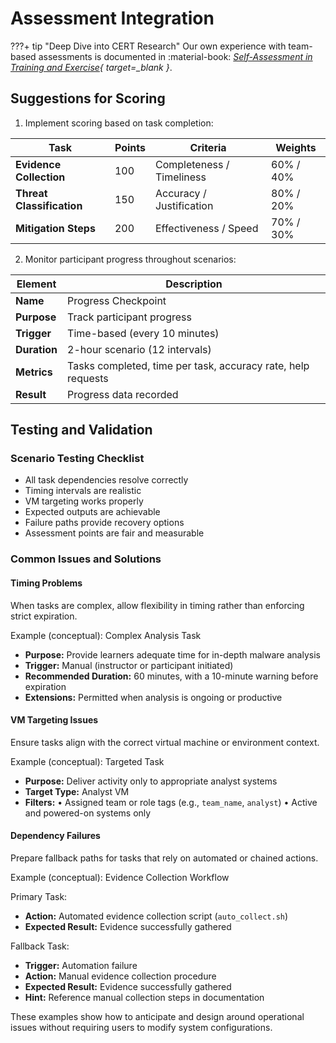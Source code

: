 # Assessment Integration

???+ tip "Deep Dive into CERT Research"
    Our own experience with team-based assessments is documented in :material-book: *[Self-Assessment in Training and Exercise](https://sei.cmu.edu/library/self-assessment-in-training-and-exercise/){ target=_blank }*.

## Suggestions for Scoring

1. Implement scoring based on task completion:

  | Task                  | Points | Criteria                  | Weights   |
  | --------------------- | ------ | ------------------------- | --------- |
  | **Evidence Collection**   | 100    | Completeness / Timeliness | 60% / 40% |
  | **Threat Classification** | 150    | Accuracy / Justification  | 80% / 20% |
  | **Mitigation Steps**      | 200    | Effectiveness / Speed     | 70% / 30% |

2. Monitor participant progress throughout scenarios:

  | Element      | Description                                                  |
  | ------------ | ------------------------------------------------------------ |
  | **Name**     | Progress Checkpoint                                          |
  | **Purpose**  | Track participant progress                                   |
  | **Trigger**  | Time-based (every 10 minutes)                                |
  | **Duration** | 2-hour scenario (12 intervals)                               |
  | **Metrics**  | Tasks completed, time per task, accuracy rate, help requests |
  | **Result**   | Progress data recorded                                       |

## Testing and Validation

### Scenario Testing Checklist

- All task dependencies resolve correctly
- Timing intervals are realistic
- VM targeting works properly
- Expected outputs are achievable
- Failure paths provide recovery options
- Assessment points are fair and measurable

### Common Issues and Solutions

#### Timing Problems

When tasks are complex, allow flexibility in timing rather than enforcing strict expiration.

Example (conceptual): Complex Analysis Task

- **Purpose:** Provide learners adequate time for in-depth malware analysis
- **Trigger:** Manual (instructor or participant initiated)
- **Recommended Duration:** 60 minutes, with a 10-minute warning before expiration
- **Extensions:** Permitted when analysis is ongoing or productive

#### VM Targeting Issues

Ensure tasks align with the correct virtual machine or environment context.

Example (conceptual): Targeted Task

- **Purpose:** Deliver activity only to appropriate analyst systems
- **Target Type:** Analyst VM
- **Filters:**
  • Assigned team or role tags (e.g., `team_name`, `analyst`)
  • Active and powered-on systems only

#### Dependency Failures

Prepare fallback paths for tasks that rely on automated or chained actions.

Example (conceptual): Evidence Collection Workflow

Primary Task:

- **Action:** Automated evidence collection script (`auto_collect.sh`)
- **Expected Result:** Evidence successfully gathered

Fallback Task:

- **Trigger:** Automation failure
- **Action:** Manual evidence collection procedure
- **Expected Result:** Evidence successfully gathered
- **Hint:** Reference manual collection steps in documentation

These examples show how to anticipate and design around operational issues without requiring users to modify system configurations.
